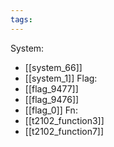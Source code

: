 ```yaml
---
tags:
---
```

System:
- [[system_66]]
- [[system_1]]
Flag:
- [[flag_9477]]
- [[flag_9476]]
- [[flag_0]]
Fn:
- [[t2102_function3]]
- [[t2102_function7]]
